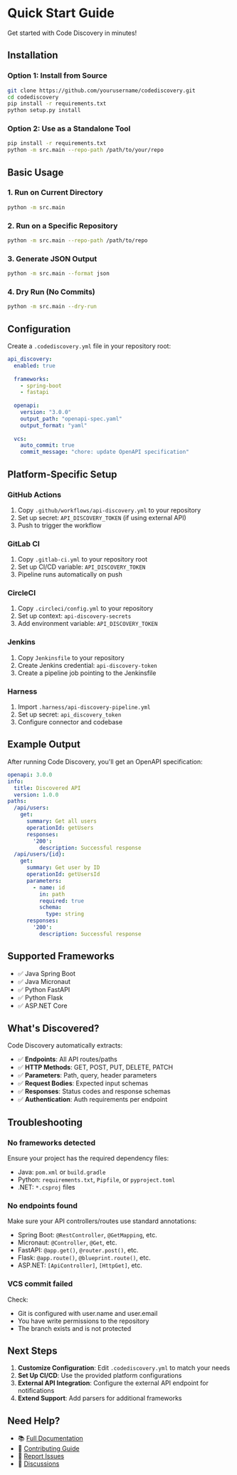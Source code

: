 # Quick Start Guide

Get started with Code Discovery in minutes!

## Installation

### Option 1: Install from Source

```bash
git clone https://github.com/yourusername/codediscovery.git
cd codediscovery
pip install -r requirements.txt
python setup.py install
```

### Option 2: Use as a Standalone Tool

```bash
pip install -r requirements.txt
python -m src.main --repo-path /path/to/your/repo
```

## Basic Usage

### 1. Run on Current Directory

```bash
python -m src.main
```

### 2. Run on a Specific Repository

```bash
python -m src.main --repo-path /path/to/repo
```

### 3. Generate JSON Output

```bash
python -m src.main --format json
```

### 4. Dry Run (No Commits)

```bash
python -m src.main --dry-run
```

## Configuration

Create a `.codediscovery.yml` file in your repository root:

```yaml
api_discovery:
  enabled: true
  
  frameworks:
    - spring-boot
    - fastapi
  
  openapi:
    version: "3.0.0"
    output_path: "openapi-spec.yaml"
    output_format: "yaml"
  
  vcs:
    auto_commit: true
    commit_message: "chore: update OpenAPI specification"
```

## Platform-Specific Setup

### GitHub Actions

1. Copy `.github/workflows/api-discovery.yml` to your repository
2. Set up secret: `API_DISCOVERY_TOKEN` (if using external API)
3. Push to trigger the workflow

### GitLab CI

1. Copy `.gitlab-ci.yml` to your repository root
2. Set up CI/CD variable: `API_DISCOVERY_TOKEN`
3. Pipeline runs automatically on push

### CircleCI

1. Copy `.circleci/config.yml` to your repository
2. Set up context: `api-discovery-secrets`
3. Add environment variable: `API_DISCOVERY_TOKEN`

### Jenkins

1. Copy `Jenkinsfile` to your repository
2. Create Jenkins credential: `api-discovery-token`
3. Create a pipeline job pointing to the Jenkinsfile

### Harness

1. Import `.harness/api-discovery-pipeline.yml`
2. Set up secret: `api_discovery_token`
3. Configure connector and codebase

## Example Output

After running Code Discovery, you'll get an OpenAPI specification:

```yaml
openapi: 3.0.0
info:
  title: Discovered API
  version: 1.0.0
paths:
  /api/users:
    get:
      summary: Get all users
      operationId: getUsers
      responses:
        '200':
          description: Successful response
  /api/users/{id}:
    get:
      summary: Get user by ID
      operationId: getUsersId
      parameters:
        - name: id
          in: path
          required: true
          schema:
            type: string
      responses:
        '200':
          description: Successful response
```

## Supported Frameworks

- ✅ Java Spring Boot
- ✅ Java Micronaut
- ✅ Python FastAPI
- ✅ Python Flask
- ✅ ASP.NET Core

## What's Discovered?

Code Discovery automatically extracts:

- ✅ **Endpoints**: All API routes/paths
- ✅ **HTTP Methods**: GET, POST, PUT, DELETE, PATCH
- ✅ **Parameters**: Path, query, header parameters
- ✅ **Request Bodies**: Expected input schemas
- ✅ **Responses**: Status codes and response schemas
- ✅ **Authentication**: Auth requirements per endpoint

## Troubleshooting

### No frameworks detected

Ensure your project has the required dependency files:
- Java: `pom.xml` or `build.gradle`
- Python: `requirements.txt`, `Pipfile`, or `pyproject.toml`
- .NET: `*.csproj` files

### No endpoints found

Make sure your API controllers/routes use standard annotations:
- Spring Boot: `@RestController`, `@GetMapping`, etc.
- Micronaut: `@Controller`, `@Get`, etc.
- FastAPI: `@app.get()`, `@router.post()`, etc.
- Flask: `@app.route()`, `@blueprint.route()`, etc.
- ASP.NET: `[ApiController]`, `[HttpGet]`, etc.

### VCS commit failed

Check:
- Git is configured with user.name and user.email
- You have write permissions to the repository
- The branch exists and is not protected

## Next Steps

1. **Customize Configuration**: Edit `.codediscovery.yml` to match your needs
2. **Set Up CI/CD**: Use the provided platform configurations
3. **External API Integration**: Configure the external API endpoint for notifications
4. **Extend Support**: Add parsers for additional frameworks

## Need Help?

- 📚 [Full Documentation](README.md)
- 🤝 [Contributing Guide](CONTRIBUTING.md)
- 🐛 [Report Issues](https://github.com/yourusername/codediscovery/issues)
- 💬 [Discussions](https://github.com/yourusername/codediscovery/discussions)

